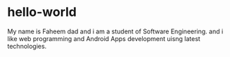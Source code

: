 # hello-world
My name is Faheem dad and i am a student of Software Engineering.
and i like web programming and Android Apps development uisng latest technologies.
